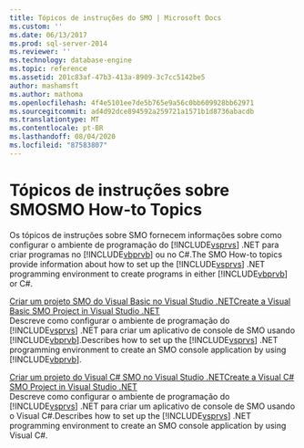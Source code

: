 ```yaml
---
title: Tópicos de instruções do SMO | Microsoft Docs
ms.custom: ''
ms.date: 06/13/2017
ms.prod: sql-server-2014
ms.reviewer: ''
ms.technology: database-engine
ms.topic: reference
ms.assetid: 201c83af-47b3-413a-8909-3c7cc5142be5
author: mashamsft
ms.author: mathoma
ms.openlocfilehash: 4f4e5101ee7de5b765e9a56c0bb609928bb62971
ms.sourcegitcommit: ad4d92dce894592a259721a1571b1d8736abacdb
ms.translationtype: MT
ms.contentlocale: pt-BR
ms.lasthandoff: 08/04/2020
ms.locfileid: "87583807"
---
```

# <a name="smo-how-to-topics"></a><span data-ttu-id="e2a56-102">Tópicos de instruções sobre SMO</span><span class="sxs-lookup"><span data-stu-id="e2a56-102">SMO How-to Topics</span></span>
  <span data-ttu-id="e2a56-103">Os tópicos de instruções sobre SMO fornecem informações sobre como configurar o ambiente de programação do [!INCLUDE[vsprvs](../../includes/vsprvs-md.md)] .NET para criar programas no [!INCLUDE[vbprvb](../../includes/vbprvb-md.md)] ou no C#.</span><span class="sxs-lookup"><span data-stu-id="e2a56-103">The SMO How-to topics provide information about how to set up the [!INCLUDE[vsprvs](../../includes/vsprvs-md.md)] .NET programming environment to create programs in either [!INCLUDE[vbprvb](../../includes/vbprvb-md.md)] or C#.</span></span>  
  
 [<span data-ttu-id="e2a56-104">Criar um projeto SMO do Visual Basic no Visual Studio .NET</span><span class="sxs-lookup"><span data-stu-id="e2a56-104">Create a Visual Basic SMO Project in Visual Studio .NET</span></span>](../../../2014/database-engine/dev-guide/create-a-visual-basic-smo-project-in-visual-studio-net.md)  
 <span data-ttu-id="e2a56-105">Descreve como configurar o ambiente de programação do [!INCLUDE[vsprvs](../../includes/vsprvs-md.md)] .NET para criar um aplicativo de console de SMO usando [!INCLUDE[vbprvb](../../includes/vbprvb-md.md)].</span><span class="sxs-lookup"><span data-stu-id="e2a56-105">Describes how to set up the [!INCLUDE[vsprvs](../../includes/vsprvs-md.md)] .NET programming environment to create an SMO console application by using [!INCLUDE[vbprvb](../../includes/vbprvb-md.md)].</span></span>  
  
 [<span data-ttu-id="e2a56-106">Criar um projeto do Visual C&#35; SMO no Visual Studio .NET</span><span class="sxs-lookup"><span data-stu-id="e2a56-106">Create a Visual C&#35; SMO Project in Visual Studio .NET</span></span>](../../relational-databases/server-management-objects-smo/how-to-create-a-visual-csharp-smo-project-in-visual-studio-net.md)  
 <span data-ttu-id="e2a56-107">Descreve como configurar o ambiente de programação do [!INCLUDE[vsprvs](../../includes/vsprvs-md.md)] .NET para criar um aplicativo de console de SMO usando o Visual C#.</span><span class="sxs-lookup"><span data-stu-id="e2a56-107">Describes how to set up the [!INCLUDE[vsprvs](../../includes/vsprvs-md.md)] .NET programming environment to create an SMO console application by using Visual C#.</span></span>  
  
  
